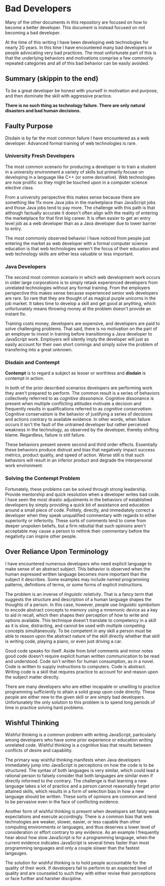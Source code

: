 # Bad Developers
Many of the other documents in this repository are focused on how to become a better developer.  This document is instead focused on not becoming a bad developer.

At the time of this writing I have been developing web technologies for nearly 20 years.  In this time I have encountered many bad developers or people advocating very bad practices.  The most unfortunate part of this is that the underlying behaviors and motivations comprise a few commonly repeated categories and all of this bad behavior can be easily avoided.

## Summary (skippin to the end)
To be a great developer be honest with yourself in motivation and purpose, and then dominate the skill with aggressive practice.

**There is no such thing as technology failure.  There are only natural disasters and bad human decisions.**

## Faulty Purpose
Disdain is by far the most common failure I have encountered as a web developer.  Advanced formal training of web technologies is rare.

### University Fresh Developers
The most common scenario for producing a developer is to train a student in a university environment a variety of skills but primarily focuse on developing in a language like C++ (or some derivative).  Web technologies are now prolific so they might be touched upon in a computer science elective class.

From a university perspective this makes sense because there are something like 11x more Java jobs in the marketplace than JavaScript jobs and those Java jobs tend to pay more.  The challenge with this path is that although factually accurate it doesn't often align with the reality of entering the marketplace for that first big career.  It is often easier to get an entry level job as a web developer than as a Java developer due to lower barrier to entry.

The most commonly observed behavior I have noticed from people just entering the market as web developer with a formal computer science education is that web technologies weren't the focus of their education and web technology skills are either less valuable or less important.

### Java Developers
The second most common scenario in which web development work occurs in older large corporations is to simply retask experienced developers from unrelated technologies without any formal training.  From the employers perspective this makes sense because experienced senior web developers are rare.  So rare that they are thought of as magical purple unicorns in the job market.  It takes time to develop a skill and get good at anything, which unfortunately means throwing money at the problem doesn't provide an instant fix.

Training costs money, developers are expensive, and developers are paid to solve challenging problems.  That said, there is no motivation on the part of an employer to invest in training before transitioning a Java developer to JavaScript work.  Employers will silently imply the developer will just as easily account for their own short comings and simply solve the problem of transfering into a great unknown.

### Disdain and Contempt
**Contempt** is to regard a subject as lesser or worthless and **disdain** is contempt in action.

In both of the prior described scenarios developers are performing work they aren't prepared to perform.  The common result is a series of behaviors collectively referrred to as *cognitive dissonance*.  Cognitive dissonance is present when multiple conflicting attitudes motivate a decision and frequently results in qualifications referred to as *cognitive conservatism*.  Cognitive conservatism is the behavior of justifying a series of decisions and actions contrary to available evidence.  In other words, when failure occurs it isn't the fault of the untrained developer but rather perceived weakness in the technology, as observed by the developer, thereby shifting blame.  Regardless, failure is still failure.

These behaviors present severe second and third order effects.  Essentially these behaviors produce distrust and bias that negatively impact success metrics, product quality, and speed of action.  Worse still is that such behaviors will result in an inferior product and degrade the interpersonal work environment.

### Solving the Contempt Problem
Fortunately, these problems can be solved through strong leadership.  Provide mentorship and quick resolution when a developer writes bad code.  I have seen the most drastic adjustments in the behaviors of established developers by simply providing a quick bit of assistance and education around a small piece of code.  Politely, directly, and immediately correct a developer when they speak unqualified commentary with regards to either superiority or inferiority.  These sorts of comments tend to come from deeper unspoken beliefs, but a firm rebuttal that such opinions aren't acceptable may cause a person to rethink their commentary before the negativity can inspire other people.

## Over Reliance Upon Terminology
I have encountered numerous developers who need explicit language to make sense of an abstract subject.  This behavior is observed when the human expressed written language becomes more important than the subject it describes.  Some examples may include named programming patterns, definitions of terms, or some forms of explicit instructions.

The problem is an inverse of *linguistic relativity*.  That is a fancy term that suggests the structure and description of a human language shapes the thoughts of a person.  In this case, however, people use linguistic symbolism to encode abstract concepts to memory using a mnemonic device as a key to aid in recall, which then shapes their perception of how to write and options available.  This technique doesn't translate to competency in a skill as it is slow, distracting, and cannot be used with multiple competing concepts simultaneously.  To be competent in any skill a person must be able to reason upon the abstract nature of the skill directly whether that skill is writing code, playing a piano, or even just driving a car.

Good code speaks for itself.  Aside from brief comments and minor notes good code doesn't require explicit human written communication to be read and understood.  Code isn't written for human consumption, as in a novel.  Code is written to supply instructions to computers.  Code is abstract.  Writing code is a skill that requires practice to account for and reason upon the subject matter directly.

There are many developers who are either incapable or unwilling to practice programming sufficiently to attain a solid grasp upon code directly.  These people are either new to the given skill or are simply bad developers.  Unfortunately the only solution to this problem is to spend long periods of time in practice solving hard problems.

## Wishful Thinking
Wishful thinking is a common problem with writing JavaScript, particularly among developers who have some prior experience or education writing unrelated code.  Wishful thinking is a cognitive bias that results between conflicts of desire and capability.

The primary way wishful thinking manifests when Java developers immediately jump into JavaScript is perceptions on how the code is to be structured.  The syntax of both languages is very similar, which could lead a rational person to falsely consider that both languages are similar even if directly informed to the contrary.  The challenge is that learning a new language takes a lot of practice and a person cannot reasonably forget prior attained skills, which results in a form of selection bias in how a new language should be written.  These sorts of opinions are common and tend to be pervasive even in the face of conflicting evidence.

Another form of wishful thinking is present when developers set falsly weak expectations and execute accordingly.  There is a common bias that web technologies are weaker, slower, easier, or less capable than other computing environments or languages, and thus deserves a lower level of consideration or effort contrary to any evidence.  As an example I frequently hear about how slow JavaScript is for a programming language, when the current evidence indicates JavaScript is several times faster than most programming languages and only a couple slower than the fastest langauges.

The solution for wishful thinking is to hold people accountable for the quality of their work.  If developers fail to perform to an expected level of quality and are counseled to such they with either revise their perceptions or face further and harsher discipline.

